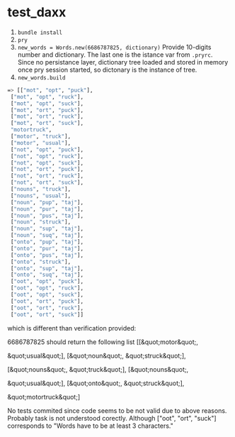 # test_daxx

1. `bundle install`
1. `pry`
2. `new_words = Words.new(6686787825, dictionary)`
Provide 10-digits number and dictionary. The last one is the istance var from `.pryrc`. Since no persistance layer, dictionary tree loaded and stored in memory once pry session started, so dictonary is the instance of tree.
3. `new_words.build`

```bash
=> [["mot", "opt", "puck"],
 ["mot", "opt", "ruck"],
 ["mot", "opt", "suck"],
 ["mot", "ort", "puck"],
 ["mot", "ort", "ruck"],
 ["mot", "ort", "suck"],
 "motortruck",
 ["motor", "truck"],
 ["motor", "usual"],
 ["not", "opt", "puck"],
 ["not", "opt", "ruck"],
 ["not", "opt", "suck"],
 ["not", "ort", "puck"],
 ["not", "ort", "ruck"],
 ["not", "ort", "suck"],
 ["nouns", "truck"],
 ["nouns", "usual"],
 ["noun", "pup", "taj"],
 ["noun", "pur", "taj"],
 ["noun", "pus", "taj"],
 ["noun", "struck"],
 ["noun", "sup", "taj"],
 ["noun", "suq", "taj"],
 ["onto", "pup", "taj"],
 ["onto", "pur", "taj"],
 ["onto", "pus", "taj"],
 ["onto", "struck"],
 ["onto", "sup", "taj"],
 ["onto", "suq", "taj"],
 ["oot", "opt", "puck"],
 ["oot", "opt", "ruck"],
 ["oot", "opt", "suck"],
 ["oot", "ort", "puck"],
 ["oot", "ort", "ruck"],
 ["oot", "ort", "suck"]]

```
which is different than verification provided:

6686787825 should return the following list [[&amp;quot;motor&amp;quot;,

&amp;quot;usual&amp;quot;], [&amp;quot;noun&amp;quot;, &amp;quot;struck&amp;quot;],

[&amp;quot;nouns&amp;quot;, &amp;quot;truck&amp;quot;], [&amp;quot;nouns&amp;quot;,

&amp;quot;usual&amp;quot;], [&amp;quot;onto&amp;quot;, &amp;quot;struck&amp;quot;],

&amp;quot;motortruck&amp;quot;]

No tests commited since code seems to be not valid due to above reasons. Probably task is not understood corectly.
Although ["oot", "ort", "suck"] corresponds to "Words have to be at least 3 characters."
